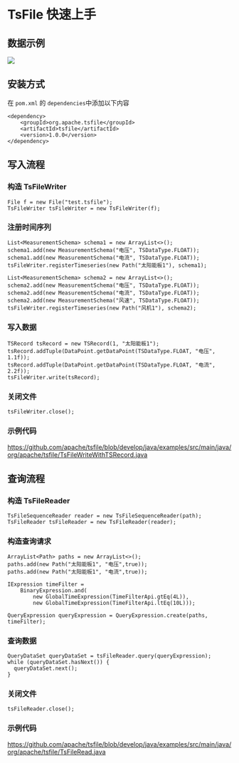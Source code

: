 <!--

    Licensed to the Apache Software Foundation (ASF) under one
    or more contributor license agreements.  See the NOTICE file
    distributed with this work for additional information
    regarding copyright ownership.  The ASF licenses this file
    to you under the Apache License, Version 2.0 (the
    "License"); you may not use this file except in compliance
    with the License.  You may obtain a copy of the License at
    
        http://www.apache.org/licenses/LICENSE-2.0
    
    Unless required by applicable law or agreed to in writing,
    software distributed under the License is distributed on an
    "AS IS" BASIS, WITHOUT WARRANTIES OR CONDITIONS OF ANY
    KIND, either express or implied.  See the License for the
    specific language governing permissions and limitations
    under the License.

-->
# TsFile 快速上手

## 数据示例

![](https://alioss.timecho.com/docs/img/WX20240628-173452@2x.png)

## 安装方式

在 `pom.xml` 的 `dependencies`中添加以下内容

```shell
<dependency>
    <groupId>org.apache.tsfile</groupId>
    <artifactId>tsfile</artifactId>
    <version>1.0.0</version>
</dependency>
```

## 写入流程

### 构造 TsFileWriter

```shell
File f = new File("test.tsfile");
TsFileWriter tsFileWriter = new TsFileWriter(f);
```

### 注册时间序列

```shell
List<MeasurementSchema> schema1 = new ArrayList<>();
schema1.add(new MeasurementSchema("电压", TSDataType.FLOAT));
schema1.add(new MeasurementSchema("电流", TSDataType.FLOAT));
tsFileWriter.registerTimeseries(new Path("太阳能板1"), schema1);

List<MeasurementSchema> schema2 = new ArrayList<>();
schema2.add(new MeasurementSchema("电压", TSDataType.FLOAT));
schema2.add(new MeasurementSchema("电流", TSDataType.FLOAT));
schema2.add(new MeasurementSchema("风速", TSDataType.FLOAT));
tsFileWriter.registerTimeseries(new Path("风机1"), schema2);
```

### 写入数据

```shell
TSRecord tsRecord = new TSRecord(1, "太阳能板1");
tsRecord.addTuple(DataPoint.getDataPoint(TSDataType.FLOAT, "电压", 1.1f));
tsRecord.addTuple(DataPoint.getDataPoint(TSDataType.FLOAT, "电流", 2.2f));
tsFileWriter.write(tsRecord);
```

### 关闭文件

```shell
tsFileWriter.close();
```

### 示例代码

<https://github.com/apache/tsfile/blob/develop/java/examples/src/main/java/org/apache/tsfile/TsFileWriteWithTSRecord.java>

## 查询流程

### 构造 TsFileReader

```shell
TsFileSequenceReader reader = new TsFileSequenceReader(path);
TsFileReader tsFileReader = new TsFileReader(reader);
```

### 构造查询请求

```shell
ArrayList<Path> paths = new ArrayList<>();
paths.add(new Path("太阳能板1", "电压",true));
paths.add(new Path("太阳能板1", "电流",true));

IExpression timeFilter =
    BinaryExpression.and(
        new GlobalTimeExpression(TimeFilterApi.gtEq(4L)),
        new GlobalTimeExpression(TimeFilterApi.ltEq(10L)));

QueryExpression queryExpression = QueryExpression.create(paths, timeFilter);
```

### 查询数据

```shell
QueryDataSet queryDataSet = tsFileReader.query(queryExpression);
while (queryDataSet.hasNext()) {
  queryDataSet.next();
}
```

### 关闭文件

```shell
tsFileReader.close();
```

### 示例代码

<https://github.com/apache/tsfile/blob/develop/java/examples/src/main/java/org/apache/tsfile/TsFileRead.java>
